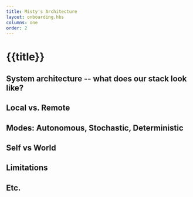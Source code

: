 ```yaml
---
title: Misty's Architecture
layout: onboarding.hbs
columns: one
order: 2
---
```


# {{title}}

## System architecture -- what does our stack look like?

## Local vs. Remote

## Modes: Autonomous, Stochastic, Deterministic

## Self vs World

## Limitations

## Etc.
